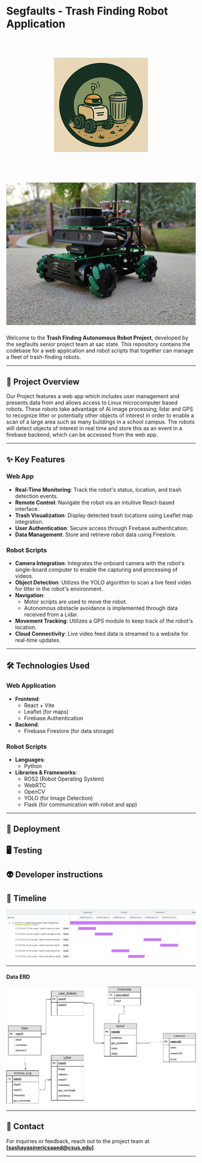 
# Segfaults - Trash Finding Robot Application

<h1 align="center">
  <br>
  <img src="Logo.png" alt="Segfaults Logo" >
  <br>
</h1>
<h1 align="center">
  <br>
  <img src="robot_pic.jpg" alt="robot picture" >
  <br>
</h1>

Welcome to the **Trash Finding Autonomous Robot Project**, developed by the segfaults senior project team at sac state. This repository contains the codebase for a web application and robot scripts that together can manage a fleet of trash-finding robots. 

---

## 🤠	 Project Overview

Our Project features a web app which includes user management and presents data from and allows access to Linux microcomputer based robots. These robots take advantage of AI image processing, lidar and GPS to recognize litter or potentially other objects of interest in order to enable a scan of a large area such as many buildings in a school campus. The robots will detect objects of interest in real time and store this as an event in a firebase backend, which can be accessed from the web app. 

---

## ✨ Key Features

### Web App
- **Real-Time Monitoring**: Track the robot's status, location, and trash detection events.
- **Remote Control**: Navigate the robot via an intuitive React-based interface.
- **Trash Visualization**: Display detected trash locations using Leaflet map integration.
- **User Authentication**: Secure access through Firebase authentication.
- **Data Management**: Store and retrieve robot data using Firestore.

### Robot Scripts
- **Camera Integration**: Integrates the onboard camera with the robot's single-board computer to enable the capturing and processing of videos.
- **Object Detection**: Utilizes the YOLO algorithm to scan a live feed video for litter in the robot's environment.
- **Navigation**:
  - Motor scripts are used to move the robot.
  - Autonomous obstacle avoidance is implemented through data received from a Lidar.
- **Movement Tracking**: Utilizes a GPS module to keep track of the robot's location.
- **Cloud Connectivity**: Live video feed data is streamed to a website for real-time updates.

---

## 🛠️ Technologies Used

### Web Application
- **Frontend**:
  - React + Vite
  - Leaflet (for maps)
  - Firebase Authentication
- **Backend**:
  - Firebase Firestore (for data storage)

### Robot Scripts
- **Languages**:
  - Python
- **Libraries & Frameworks**:
  - ROS2 (Robot Operating System)
  - WebRTC
  - OpenCV
  - YOLO (for Image Detection)
  - Flask (for communication with robot and app)
---
## 🚀 Deployment

## 🖥️ Testing 

## 👽 Developer instructions



## 📅 Timeline

![timeline](timeline.png)


---

#### Data ERD 
![image](SegfaultsERD.png)

---

## 📧 Contact

For inquiries or feedback, reach out to the project team at **[sashayasinericsaaed@csus.edu]**.

---

